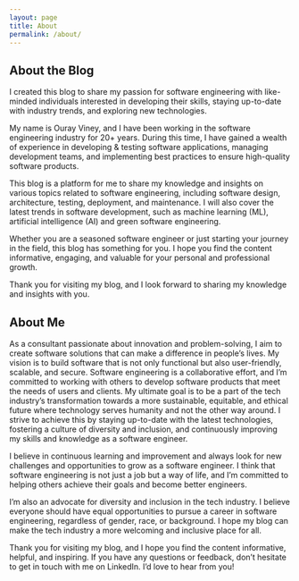 ```yaml
---
layout: page
title: About
permalink: /about/
---
```

## About the Blog
I created this blog to share my passion for software engineering with like-minded individuals interested in developing their skills, staying up-to-date with industry trends, and exploring new technologies.

My name is Ouray Viney, and I have been working in the software engineering industry for 20+ years. During this time, I have gained a wealth of experience in developing & testing software applications, managing development teams, and implementing best practices to ensure high-quality software products.

This blog is a platform for me to share my knowledge and insights on various topics related to software engineering, including software design, architecture, testing, deployment, and maintenance. I will also cover the latest trends in software development, such as machine learning (ML), artificial intelligence (AI) and green software engineering.

Whether you are a seasoned software engineer or just starting your journey in the field, this blog has something for you. I hope you find the content informative, engaging, and valuable for your personal and professional growth.

Thank you for visiting my blog, and I look forward to sharing my knowledge and insights with you.

## About Me
As a consultant passionate about innovation and problem-solving, I aim to create software solutions that can make a difference in people’s lives. My vision is to build software that is not only functional but also user-friendly, scalable, and secure. Software engineering is a collaborative effort, and I’m committed to working with others to develop software products that meet the needs of users and clients. My ultimate goal is to be a part of the tech industry’s transformation towards a more sustainable, equitable, and ethical future where technology serves humanity and not the other way around. I strive to achieve this by staying up-to-date with the latest technologies, fostering a culture of diversity and inclusion, and continuously improving my skills and knowledge as a software engineer.

I believe in continuous learning and improvement and always look for new challenges and opportunities to grow as a software engineer. I think that software engineering is not just a job but a way of life, and I’m committed to helping others achieve their goals and become better engineers.

I’m also an advocate for diversity and inclusion in the tech industry. I believe everyone should have equal opportunities to pursue a career in software engineering, regardless of gender, race, or background. I hope my blog can make the tech industry a more welcoming and inclusive place for all.

Thank you for visiting my blog, and I hope you find the content informative, helpful, and inspiring. If you have any questions or feedback, don’t hesitate to get in touch with me on LinkedIn. I’d love to hear from you!

[jekyll-organization]: https://github.com/jekyll
